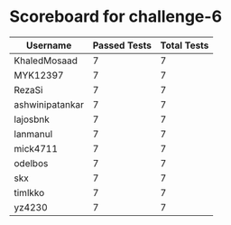 # Scoreboard for challenge-6
| Username   | Passed Tests | Total Tests |
|------------|--------------|-------------|
| KhaledMosaad | 7 | 7 |
| MYK12397 | 7 | 7 |
| RezaSi | 7 | 7 |
| ashwinipatankar | 7 | 7 |
| lajosbnk | 7 | 7 |
| lanmanul | 7 | 7 |
| mick4711 | 7 | 7 |
| odelbos | 7 | 7 |
| skx | 7 | 7 |
| timlkko | 7 | 7 |
| yz4230 | 7 | 7 |
